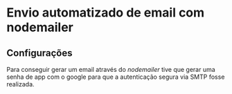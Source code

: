 # Envio automatizado de email com nodemailer

## Configurações

Para conseguir gerar um email através do <i>nodemailer</i> tive que gerar uma senha de app com o google para que a autenticação segura via SMTP fosse realizada.
